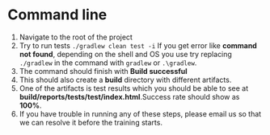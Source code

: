 # Command line
1. Navigate to the root of the project
2. Try to run tests
`./gradlew clean test -i` 
 If you get error like **command not found**, depending on the shell and OS you use try replacing `./gradlew` in the command with `gradlew` or `.\gradlew`.
3. The command should finish with **Build successful**
4. This should also create a **build** directory with different artifacts.
5. One of the artifacts is test results which you should be able to see at **build/reports/tests/test/index.html**.Success rate should show as **100%**.
6. If you have trouble in running any of these steps, please email us so that we can resolve it before the training starts. 